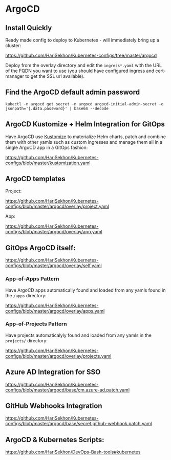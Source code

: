 # ArgoCD

## Install Quickly

Ready made config to deploy to Kubernetes - will immediately bring up a cluster:

https://github.com/HariSekhon/Kubernetes-configs/tree/master/argocd

Deploy from the overlay directory and edit the `ingress*.yaml` with the URL of the FQDN you want to use (you should
have configured ingress and cert-manager to get the SSL url available).

## Find the ArgoCD default admin password

```shell
kubectl -n argocd get secret -n argocd argocd-initial-admin-secret -o jsonpath='{.data.password}' | base64 --decode
```

## ArgoCD Kustomize + Helm Integration for GitOps

Have ArgoCD use [Kustomize](kustomize.md) to materialize Helm charts, patch and combine them with other yamls
such as custom ingresses and manage them all in a single ArgoCD app in a GitOps fashion:

https://github.com/HariSekhon/Kubernetes-configs/blob/master/kustomization.yaml

## ArgoCD templates

Project:

https://github.com/HariSekhon/Kubernetes-configs/blob/master/argocd/overlay/project.yaml

App:

https://github.com/HariSekhon/Kubernetes-configs/blob/master/argocd/overlay/app.yaml

## GitOps ArgoCD itself:

https://github.com/HariSekhon/Kubernetes-configs/blob/master/argocd/overlay/self.yaml

### App-of-Apps Pattern

Have ArgoCD apps automatically found and loaded from any yamls found in the `/apps` directory:

https://github.com/HariSekhon/Kubernetes-configs/blob/master/argocd/overlay/apps.yaml

### App-of-Projects Pattern

Have projects automaticalyly found and loaded from any yamls in the `projects/` directory:

https://github.com/HariSekhon/Kubernetes-configs/blob/master/argocd/overlay/projects.yaml

## Azure AD Integration for SSO

https://github.com/HariSekhon/Kubernetes-configs/blob/master/argocd/base/cm.azure-ad.patch.yaml

## GitHub Webhooks Integration

https://github.com/HariSekhon/Kubernetes-configs/blob/master/argocd/base/secret.github-webhook.patch.yaml

## ArgoCD & Kubernetes Scripts:

https://github.com/HariSekhon/DevOps-Bash-tools#kubernetes
